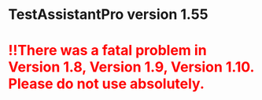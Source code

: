 # TestAssistantPro version 1.55

# <span style="color:red">!!There was a fatal problem in Version 1.8, Version 1.9, Version 1.10. Please do not use absolutely.</span>
